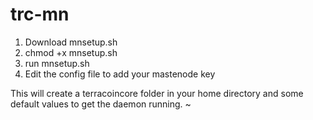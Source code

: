 # trc-mn

1. Download mnsetup.sh
2. chmod +x mnsetup.sh
3. run mnsetup.sh
4. Edit the config file to add your mastenode key

This will create a terracoincore folder in your home directory and some default values to get the daemon running.
~                                                                                                                                                                                                                                               
